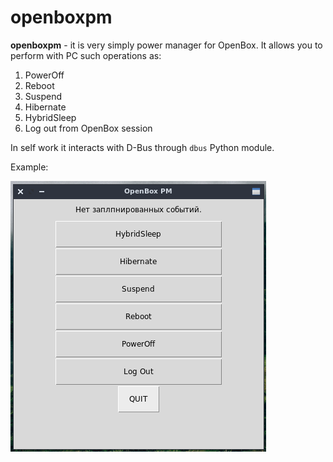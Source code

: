 # openboxpm

**openboxpm** - it is very simply power manager for OpenBox.
It allows you to perform with PC such operations as:
1. PowerOff
2. Reboot
3. Suspend
4. Hibernate
5. HybridSleep
6. Log out from OpenBox session

In self work it interacts with D-Bus through `dbus` Python module.

Example:

![example the window of openboxwm](openboxpm_s.png)